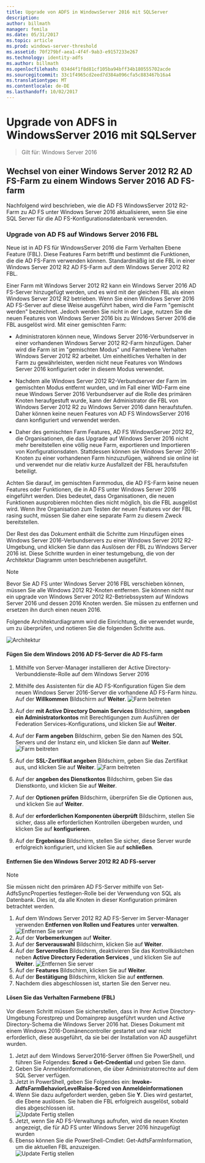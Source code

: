 ```yaml
---
title: Upgrade von ADFS in WindowsServer 2016 mit SQLServer
description: 
author: billmath
manager: femila
ms.date: 05/31/2017
ms.topic: article
ms.prod: windows-server-threshold
ms.assetid: 70f279bf-aea1-4f4f-9ab3-e9157233e267
ms.technology: identity-adfs
ms.author: billmath
ms.openlocfilehash: 034d4f1f8d81cf105ba94bff34b180555702acde
ms.sourcegitcommit: 33c1f4965cd2eed7d384a096cfa5c883467b16a4
ms.translationtype: MT
ms.contentlocale: de-DE
ms.lasthandoff: 10/02/2017
---
```

# <a name="upgrading-to-ad-fs-in-windows-server-2016-with-sql-server"></a>Upgrade von ADFS in WindowsServer 2016 mit SQLServer

>Gilt für: Windows Server 2016


## <a name="moving-from-a-windows-server-2012-r2-ad-fs-farm-to-a-windows-server-2016-ad-fs-farm"></a>Wechsel von einer Windows Server 2012 R2 AD FS-Farm zu einem Windows Server 2016 AD FS-farm  
Nachfolgend wird beschrieben, wie die AD FS WindowsServer 2012 R2-Farm zu AD FS unter Windows Server 2016 aktualisieren, wenn Sie eine SQL Server für die AD FS-Konfigurationsdatenbank verwenden.  

### <a name="upgrading-ad-fs-to-windows-server-2016-fbl"></a>Upgrade von AD FS auf Windows Server 2016 FBL  
Neue ist in AD FS für WindowsServer 2016 die Farm Verhalten Ebene Feature (FBL).   Diese Features Farm betrifft und bestimmt die Funktionen, die die AD FS-Farm verwenden können.   Standardmäßig ist die FBL in einer Windows Server 2012 R2 AD FS-Farm auf dem Windows Server 2012 R2 FBL.  

Einer Farm mit Windows Server 2012 R2 kann ein Windows Server 2016 AD FS-Server hinzugefügt werden, und es wird mit der gleichen FBL als einen Windows Server 2012 R2 betrieben.  Wenn Sie einen Windows Server 2016 AD FS-Server auf diese Weise ausgeführt haben, wird die Farm "gemischt werden" bezeichnet.  Jedoch werden Sie nicht in der Lage, nutzen Sie die neuen Features von Windows Server 2016 bis zu Windows Server 2016 die FBL ausgelöst wird.  Mit einer gemischten Farm:  

-   Administratoren können neue, Windows Server 2016-Verbundserver in einer vorhandenen Windows Server 2012 R2-Farm hinzufügen.  Daher wird die Farm ist im "gemischten Modus" und Farmebene Verhalten Windows Server 2012 R2 arbeitet.  Um einheitliches Verhalten in der Farm zu gewährleisten, werden nicht neue Features von Windows Server 2016 konfiguriert oder in diesem Modus verwendet.  

-   Nachdem alle Windows Server 2012 R2-Verbundserver der Farm im gemischten Modus entfernt wurden, und im Fall einer WID-Farm eine neue Windows Server 2016 Verbundserver auf die Rolle des primären Knoten heraufgestuft wurde, kann der Administrator die FBL von Windows Server 2012 R2 zu Windows Server 2016 dann heraufstufen.  Daher können keine neuen Features von AD FS WindowsServer 2016 dann konfiguriert und verwendet werden.  

-   Daher des gemischten Farm Features, AD FS WindowsServer 2012 R2, die Organisationen, die das Upgrade auf Windows Server 2016 nicht mehr bereitstellen eine völlig neue Farm, exportieren und Importieren von Konfigurationsdaten.  Stattdessen können sie Windows Server 2016-Knoten zu einer vorhandenen Farm hinzuzufügen, während sie online ist und verwendet nur die relativ kurze Ausfallzeit der FBL heraufstufen beteiligt.  

Achten Sie darauf, im gemischten Farmmodus, die AD FS-Farm keine neuen Features oder Funktionen, die in AD FS unter Windows Server 2016 eingeführt werden.  Dies bedeutet, dass Organisationen, die neuen Funktionen ausprobieren möchten dies nicht möglich, bis die FBL ausgelöst wird.  Wenn Ihre Organisation zum Testen der neuen Features vor der FBL rasing sucht, müssen Sie daher eine separate Farm zu diesem Zweck bereitstellen.  

Der Rest des das Dokument enthält die Schritte zum Hinzufügen eines Windows Server 2016-Verbundservers zu einer Windows Server 2012 R2-Umgebung, und klicken Sie dann das Auslösen der FBL zu Windows Server 2016 ist.  Diese Schritte wurden in einer testumgebung, die von der Architektur Diagramm unten beschriebenen ausgeführt.  

> [!NOTE]  
> Bevor Sie AD FS unter Windows Server 2016 FBL verschieben können, müssen Sie alle Windows 2012 R2-Knoten entfernen.  Sie können nicht nur ein upgrade von Windows Server 2012 R2-Betriebssystem auf Windows Server 2016 und dessen 2016 Knoten werden.  Sie müssen zu entfernen und ersetzen ihn durch einen neuen 2016.  

Folgende Architekturdiagramm wird die Einrichtung, die verwendet wurde, um zu überprüfen, und notieren Sie die folgenden Schritte aus.

![Architektur](media/Upgrading-to-AD-FS-in-Windows-Server-2016-SQL/arch.png) 


#### <a name="join-the-windows-2016-ad-fs-server-to-the-ad-fs-farm"></a>Fügen Sie dem Windows 2016 AD FS-Server die AD FS-farm

1.  Mithilfe von Server-Manager installieren der Active Directory-Verbunddienste-Rolle auf dem Windows Server 2016  

2.  Mithilfe des Assistenten für die AD FS-Konfiguration fügen Sie dem neuen Windows Server 2016-Server die vorhandene AD FS-Farm hinzu.  Auf der **Willkommen** Bildschirm auf **Weiter**.
 ![Farm beitreten](media/Upgrading-to-AD-FS-in-Windows-Server-2016-SQL/configure1.png)  
3.  Auf der **mit Active Directory Domain Services** Bildschirm, s**angeben ein Administratorkontos** mit Berechtigungen zum Ausführen der Federation Services-Konfigurations, und klicken Sie auf **Weiter**.
4.  Auf der **Farm angeben** Bildschirm, geben Sie den Namen des SQL Servers und der Instanz ein, und klicken Sie dann auf **Weiter**.
![Farm beitreten](media/Upgrading-to-AD-FS-in-Windows-Server-2016-SQL/configure3.png)
5.  Auf der **SSL-Zertifikat angeben** Bildschirm, geben Sie das Zertifikat aus, und klicken Sie auf **Weiter**.
![Farm beitreten](media/Upgrading-to-AD-FS-in-Windows-Server-2016-SQL/configure4.png)
6.  Auf der **angeben des Dienstkontos** Bildschirm, geben Sie das Dienstkonto, und klicken Sie auf **Weiter**. 
7.  Auf der **Optionen prüfen** Bildschirm, überprüfen Sie die Optionen aus, und klicken Sie auf **Weiter**. 
8.  Auf der **erforderlichen Komponenten überprüft** Bildschirm, stellen Sie sicher, dass alle erforderlichen Kontrollen übergeben wurden, und klicken Sie auf **konfigurieren**.
9.  Auf der **Ergebnisse** Bildschirm, stellen Sie sicher, diese Server wurde erfolgreich konfiguriert, und klicken Sie auf **schließen**.
 
   
#### <a name="remove-the-windows-server-2012-r2-ad-fs-server"></a>Entfernen Sie den Windows Server 2012 R2 AD FS-server

>[!NOTE]
>Sie müssen nicht den primären AD FS-Server mithilfe von Set-AdfsSyncProperties festlegen-Rolle bei der Verwendung von SQL als Datenbank.  Dies ist, da alle Knoten in dieser Konfiguration primären betrachtet werden.

1.  Auf dem Windows Server 2012 R2 AD FS-Server im Server-Manager verwenden **Entfernen von Rollen und Features** unter **verwalten**. 
![Entfernen Sie server](media/Upgrading-to-AD-FS-in-Windows-Server-2016-SQL/remove1.png)
2.  Auf der **Vorbemerkungen** auf **Weiter**.
3.  Auf der **Serverauswahl** Bildschirm, klicken Sie auf **Weiter**.
4.  Auf der **Serverrollen** Bildschirm, deaktivieren Sie das Kontrollkästchen neben **Active Directory Federation Services** , und klicken Sie auf **Weiter**.
![Entfernen Sie server](media/Upgrading-to-AD-FS-in-Windows-Server-2016-SQL/remove2.png)
5.  Auf der **Features** Bildschirm, klicken Sie auf **Weiter**.
6.  Auf der **Bestätigung** Bildschirm, klicken Sie auf **entfernen**.
7.  Nachdem dies abgeschlossen ist, starten Sie den Server neu.
     
#### <a name="raise-the-farm-behavior-level-fbl"></a>Lösen Sie das Verhalten Farmebene (FBL)
Vor diesem Schritt müssen Sie sicherstellen, dass in Ihrer Active Directory-Umgebung Forestprep und Domainprep ausgeführt wurden und Active Directory-Schema die Windows Server 2016 hat.  Dieses Dokument mit einem Windows 2016-Domänencontroller gestartet und war nicht erforderlich, diese ausgeführt, da sie bei der Installation von AD ausgeführt wurden.

1. Jetzt auf dem Windows Server2016-Server öffnen Sie PowerShell, und führen Sie Folgendes: **$cred = Get-Credential** und geben Sie dann.
2. Geben Sie Anmeldeinformationen, die über Administratorrechte auf dem SQL Server verfügen.
3. Jetzt in PowerShell, geben Sie Folgendes ein: **Invoke-AdfsFarmBehaviorLevelRaise-$cred von Anmeldeinformationen**
2. Wenn Sie dazu aufgefordert werden, geben Sie **Y**. Dies wird gestartet, die Ebene auslösen.  Sie haben die FBL erfolgreich ausgelöst, sobald dies abgeschlossen ist.  
![Update Fertig stellen](media/Upgrading-to-AD-FS-in-Windows-Server-2016-SQL/finish1.png)
3. Jetzt, wenn Sie AD FS-Verwaltungs aufrufen, wird die neuen Knoten angezeigt, die für AD FS unter Windows Server 2016 hinzugefügt wurden  
4. Ebenso können Sie die PowerShell-Cmdlet: Get-AdfsFarmInformation, um die aktuellen FBL anzuzeigen.  
![Update Fertig stellen](media/Upgrading-to-AD-FS-in-Windows-Server-2016-SQL/finish2.png)
